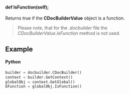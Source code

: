 #### def IsFunction(self);

Returns true if the **CDocBuilderValue** object is a function.

> Please note, that for the *.docbuilder* file the *CDocBuilderValue.IsFunction* method is not used.

## Example

#### Python

``` python
builder = docbuilder.CDocBuilder()
context = builder.GetContext()
globalObj = context.GetGlobal()
bFunction = globalObj.IsFunction()
```
